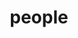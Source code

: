 ---
layout: people
title: people
people:
  - name: Kate Mills
    image: Kate.jpg
    email: klmills@uoregon.edu
    body: Kate leads the Developing Brains in Context Lab. She is a first generation student from Louisville KY and received her PhD from University College London in 2015. Her favorite part of science is working with good people to figure out things about development. [CV](/assets/papers/KathrynLMills_CV.pdf)
  - name: Lucy Whitmore
    image: Lucy.png
    email: lwhitmor@uoregon.edu
    body: Lucy Whitmore is a graduate student and former lab manager of the Developing Brains in Context Lab. She is interested in how adolescents create flexible behavioral strategies to navigate the world around them, and how these strategies might be affected by external factors. Currently, she is working on a project validating the machine-learning based metric of brain maturity called BrainAGE, as well as a qualitative project focusing on how adolescents think about maturity. Lucy is also excited about science communication and outreach, and working closely with adolescents to answer the questions they're interested in. [CV](/assets/papers/whitmore_cv_aug2022.pdf)
  - name: Victoria Guazzelli Williamson
    image: Victoria.png
    email: vgw@uoregon.edu
    body: Victoria is a clinical psychology PhD student interested in social cognitive development and mental health across adolescence. She is particularly interested in how self- and other-understanding impacts risk for internalizing disorders during adolescence. Victoria takes a mixed methods approach to this research, using experimental and longitudinal studies, clinical interviews, and task-based fMRI. Victoria’s most recent work focuses on how adolescents’ views of others interact with their understanding of themselves–and how facets of this cross-talk may relate to risk for internalizing disorders. A long-term goal of her research is to develop interventions and influence policies that equitably promote positive development, wellbeing, and health for all adolescents. [CV](/assets/papers/Guazzelli_Williamson_CV.pdf)
  - name: Elizabeth McNeilly
    image: Elizabeth.jpg
    email: emcneill@uoregon.edu
    body: Elizabeth McNeilly is a clinical psychology PhD candidate studying the intersection of adolescent development, digital mental health, and internalizing psychopathology. Under the supervision of Kate and Dr. Nick Allen, Elizabeth recently published a study that identified dynamic linguistic features of daily social communication (social media, text, email) that relate to depression symptoms and changes in mood in adolescent girls. An overarching aim of Elizabeth’s work is to understand how the social, cognitive, and affective processes undergoing immense development in the brain during adolescence interact with digital contexts to confer not only risk for internalizing psychopathology, but also an opportunity for targeted intervention and the improvement of adolescents’ well-being.
  - name: Rachel Jacobson
    image: Rachel.jpg
    email: rjacobs2@uoregon.edu
    body: Rachel Jacobson is interested in how individuals’ social identities influence their identity development, social perceptions and interactions with others. In particular, her work focuses on populations with multiple identities (e.g., biracials and biculturals), in both how they are perceived and the impressions they form of others.
  - name: Madison Root
    image: Madison.jpg
    email: mroot@uoregon.edu
    body:  Madison is an undergraduate at the University of Oregon pursuing a B.S. in Human Physiology with a minor in chemistry with the goal of obtaining a career in medicine. Originally from am from West Linn, Oregon, Madison is a proud recipient of the Pathway Oregon grants and scholarships. Madison is working with Victoria on a pre-registered study investigating how social status relates to mentalizing and mental health in young women.
  - name: Stephanie Gonzalez Villanueva
    image: Stephanie.jpg
    email: sgonzal7@uoregon.edu
    body:  Stephanie is an undergraduate research assistant in the lab double majoring in Psychology and Spanish and double minoring in sustainable business and Latinx studies.
  - name: Alumni
    image: Jeya.jpg
    body: Our Alumni have their own page [here!](https://devbrainlab.org/alumni)
---
